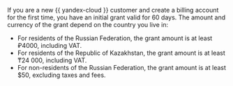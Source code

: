 If you are a new {{ yandex-cloud }} customer and create a billing account for the first time, you have an initial grant valid for 60 days. The amount and currency of the grant depend on the country you live in:

- For residents of the Russian Federation, the grant amount is at least ₽4000, including VAT.
- For residents of the Republic of Kazakhstan, the grant amount is at least ₸24&nbsp;000, including VAT.
- For non-residents of the Russian Federation, the grant amount is at least $50, excluding taxes and fees.
